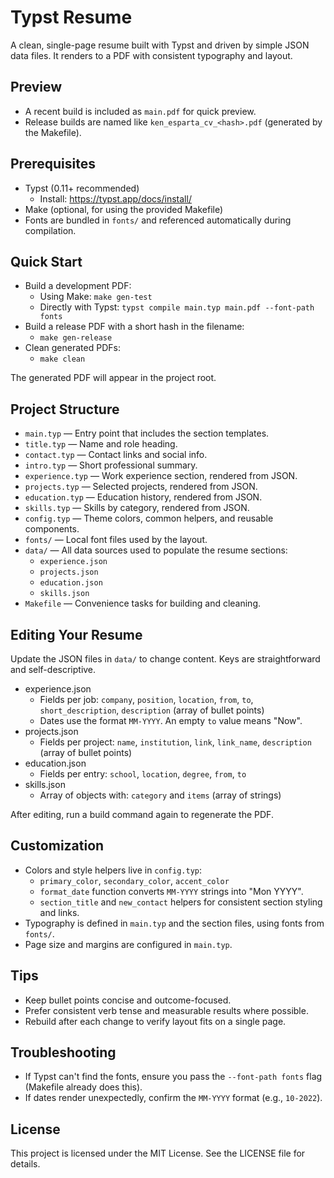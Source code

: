 # Typst Resume

A clean, single-page resume built with Typst and driven by simple JSON data files. It renders to a PDF with consistent
typography and layout.

## Preview

- A recent build is included as `main.pdf` for quick preview.
- Release builds are named like `ken_esparta_cv_<hash>.pdf` (generated by the Makefile).

## Prerequisites

- Typst (0.11+ recommended)
    - Install: https://typst.app/docs/install/
- Make (optional, for using the provided Makefile)
- Fonts are bundled in `fonts/` and referenced automatically during compilation.

## Quick Start

- Build a development PDF:
    - Using Make: `make gen-test`
    - Directly with Typst: `typst compile main.typ main.pdf --font-path fonts`
- Build a release PDF with a short hash in the filename:
    - `make gen-release`
- Clean generated PDFs:
    - `make clean`

The generated PDF will appear in the project root.

## Project Structure

- `main.typ` — Entry point that includes the section templates.
- `title.typ` — Name and role heading.
- `contact.typ` — Contact links and social info.
- `intro.typ` — Short professional summary.
- `experience.typ` — Work experience section, rendered from JSON.
- `projects.typ` — Selected projects, rendered from JSON.
- `education.typ` — Education history, rendered from JSON.
- `skills.typ` — Skills by category, rendered from JSON.
- `config.typ` — Theme colors, common helpers, and reusable components.
- `fonts/` — Local font files used by the layout.
- `data/` — All data sources used to populate the resume sections:
    - `experience.json`
    - `projects.json`
    - `education.json`
    - `skills.json`
- `Makefile` — Convenience tasks for building and cleaning.

## Editing Your Resume

Update the JSON files in `data/` to change content. Keys are straightforward and self-descriptive.

- experience.json
    - Fields per job: `company`, `position`, `location`, `from`, `to`, `short_description`, `description` (array of
      bullet points)
    - Dates use the format `MM-YYYY`. An empty `to` value means "Now".
- projects.json
    - Fields per project: `name`, `institution`, `link`, `link_name`, `description` (array of bullet points)
- education.json
    - Fields per entry: `school`, `location`, `degree`, `from`, `to`
- skills.json
    - Array of objects with: `category` and `items` (array of strings)

After editing, run a build command again to regenerate the PDF.

## Customization

- Colors and style helpers live in `config.typ`:
    - `primary_color`, `secondary_color`, `accent_color`
    - `format_date` function converts `MM-YYYY` strings into "Mon YYYY".
    - `section_title` and `new_contact` helpers for consistent section styling and links.
- Typography is defined in `main.typ` and the section files, using fonts from `fonts/`.
- Page size and margins are configured in `main.typ`.

## Tips

- Keep bullet points concise and outcome-focused.
- Prefer consistent verb tense and measurable results where possible.
- Rebuild after each change to verify layout fits on a single page.

## Troubleshooting

- If Typst can't find the fonts, ensure you pass the `--font-path fonts` flag (Makefile already does this).
- If dates render unexpectedly, confirm the `MM-YYYY` format (e.g., `10-2022`).


## License
This project is licensed under the MIT License. See the LICENSE file for details.
